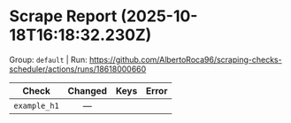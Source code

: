 # Scrape Report (2025-10-18T16:18:32.230Z)

Group: `default`  |  Run: https://github.com/AlbertoRoca96/scraping-checks-scheduler/actions/runs/18618000660

| Check | Changed | Keys | Error |
|---|:---:|:--|:--|
| `example_h1` | — |  |  |
